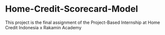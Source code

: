 # Home-Credit-Scorecard-Model
This project is the final assignment of the Project-Based Internship at Home Credit Indonesia x Rakamin Academy
